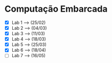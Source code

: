 # Computação Embarcada
  - [x] Lab 1 --> (25/02)
  - [x] Lab 2 --> (04/03)
  - [x] Lab 3 --> (11/03)
  - [x] Lab 4 --> (18/03)
  - [x] Lab 5 --> (25/03)
  - [x] Lab 6 --> (18/04)
  - [ ] Lab 7 --> (16/05)
